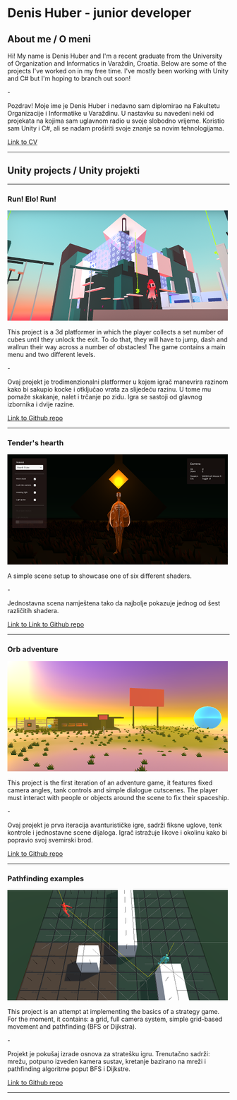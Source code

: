 # Denis Huber - junior developer

## About me / O meni

Hi! My name is Denis Huber and I'm a recent graduate from the University of Organization and Informatics in Varaždin, Croatia. Below are some of the projects I've worked on in my free time. I've mostly been working with Unity and C# but I'm hoping to branch out soon!

\-

Pozdrav! Moje ime je Denis Huber i nedavno sam diplomirao na Fakultetu Organizacije i Informatike u Varaždinu. U nastavku su navedeni neki od projekata na kojima sam uglavnom radio u svoje slobodno vrijeme. Koristio sam Unity i C#, ali se nadam proširiti svoje znanje sa novim tehnologijama.

[Link to CV](https://huber96.github.io)

---


## Unity projects / Unity projekti

---

### Run! Elo! Run!
![Slika platformera](./Images/platformer.png)

This project is a 3d platformer in which the player collects a set number of cubes until they unlock the exit. To do that, they will have to jump, dash and wallrun their way across a number of obstacles! The game contains a main menu and two different levels.

\-

Ovaj projekt je trodimenzionalni platformer u kojem igrač manevrira razinom kako bi sakupio kocke i otključao vrata za slijedeću razinu. U tome mu pomaže skakanje, nalet i trčanje po zidu. Igra se sastoji od glavnog izbornika i dvije razine.

[Link to Github repo](https://github.com/huber96/Platformer)

---

### Tender's hearth
![Slika iz shader eksperimenata](./Images/tendershearth.png)

A simple scene setup to showcase one of six different shaders.

\-

Jednostavna scena namještena tako da najbolje pokazuje jednog od šest različitih shadera.

[Link to Link to Github repo](https://github.com/huber96/TendersHearth)

---

### Orb adventure
![Slika iz prototipa avanture](./Images/orbadventure.png)

This project is the first iteration of an adventure game, it features fixed camera angles, tank controls and simple dialogue cutscenes. The player must interact with people or objects around the scene to fix their spaceship. 

\-

Ovaj projekt je prva iteracija avanturističke igre, sadrži fiksne uglove, tenk kontrole i jednostavne scene dijaloga. Igrač istražuje likove i okolinu kako bi popravio svoj svemirski brod.

[Link to Github repo](https://github.com/huber96/AdventureGame)

---

### Pathfinding examples
![Slika iz pathfinding projekta](./Images/isoigra.png)

This project is an attempt at implementing the basics of a strategy game. For the moment, it contains: a grid, full camera system, simple grid-based movement and pathfinding (BFS or Dijkstra).

\-

Projekt je pokušaj izrade osnova za stratešku igru. Trenutačno sadrži: mrežu, potpuno izveden kamera sustav, kretanje bazirano na mreži i pathfinding algoritme poput BFS i Dijkstre.

[Link to Github repo](https://github.com/huber96/PathfindingExamples)

---
